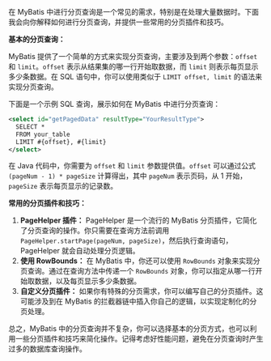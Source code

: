在 MyBatis 中进行分页查询是一个常见的需求，特别是在处理大量数据时。下面我会向你解释如何进行分页查询，并提供一些常用的分页插件和技巧。

**基本的分页查询：**

MyBatis 提供了一个简单的方式来实现分页查询，主要涉及到两个参数：`offset` 和 `limit`。`offset` 表示从结果集的哪一行开始取数据，而 `limit` 则表示每页显示多少条数据。在 SQL 语句中，你可以使用类似于 `LIMIT offset, limit` 的语法来实现分页查询。

下面是一个示例 SQL 查询，展示如何在 MyBatis 中进行分页查询：

```xml
<select id="getPagedData" resultType="YourResultType">
  SELECT *
  FROM your_table
  LIMIT #{offset}, #{limit}
</select>
```

在 Java 代码中，你需要为 `offset` 和 `limit` 参数提供值。`offset` 可以通过公式 `(pageNum - 1) * pageSize` 计算得出，其中 `pageNum` 表示页码，从 1 开始，`pageSize` 表示每页显示的记录数。

**常用的分页插件和技巧：**

1. **PageHelper 插件：** PageHelper 是一个流行的 MyBatis 分页插件，它简化了分页查询的操作。你只需要在查询方法前调用 `PageHelper.startPage(pageNum, pageSize)`，然后执行查询语句，PageHelper 就会自动处理分页逻辑。
2. **使用 RowBounds：** 在 MyBatis 中，你还可以使用 `RowBounds` 对象来实现分页查询。通过在查询方法中传递一个 `RowBounds` 对象，你可以指定从哪一行开始取数据，以及每页显示多少条数据。
3. **自定义分页插件：** 如果你有特殊的分页需求，你可以编写自己的分页插件。这可能涉及到在 MyBatis 的拦截器链中插入你自己的逻辑，以实现定制化的分页处理。

总之，MyBatis 中的分页查询并不复杂，你可以选择基本的分页方式，也可以利用一些分页插件和技巧来简化操作。记得考虑好性能问题，避免在分页查询时产生过多的数据库查询操作。
